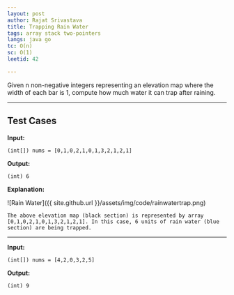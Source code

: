 ```yaml
---
layout: post
author: Rajat Srivastava
title: Trapping Rain Water
tags: array stack two-pointers
langs: java go
tc: O(n)
sc: O(1)
leetid: 42

---
```


Given n non-negative integers representing an elevation map where the width of each bar is 1, compute how much water it can trap after raining.

---
## Test Cases

**Input:**

    (int[]) nums = [0,1,0,2,1,0,1,3,2,1,2,1]

**Output:**

    (int) 6

**Explanation:**

![Rain Water]({{ site.github.url }}/assets/img/code/rainwatertrap.png)

    The above elevation map (black section) is represented by array [0,1,0,2,1,0,1,3,2,1,2,1]. In this case, 6 units of rain water (blue section) are being trapped.

---

**Input:**

    (int[]) nums = [4,2,0,3,2,5]

**Output:**

    (int) 9